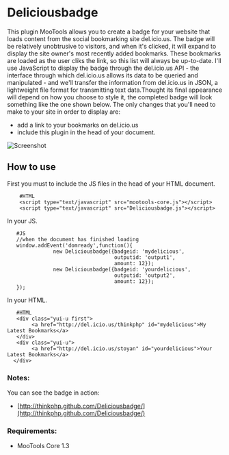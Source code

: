 Deliciousbadge
====================

This plugin MooTools allows you to create a badge for your website that loads content from the social bookmarking site del.icio.us. The badge will be relatively unobtrusive to visitors, 
and when it's clicked, it will expand to display the site owner's most recently added bookmarks. These bookmarks are loaded as the user cliks the link, so this list will always be up-to-date.
I'll use JavaScript to display the badge through the del.icio.us API - the interface through which del.icio.us allows its data to be queried and manipulated - and
we'll transfer the information from del.icio.us in JSON, a lightweight file format for transmitting text data.Thought its final appearance will depend on how you choose to style it, the completed badge will look something
like the one shown below. The only changes that you'll need to make to your site in order to display are:
- add a link to your bookmarks on del.icio.us
- include this plugin in the head of your document.

![Screenshot](http://farm6.static.flickr.com/5282/5212154342_dc9c8928a2_b.jpg)

How to use
----------

First you must to include the JS files in the head of your HTML document.

        #HTML
        <script type="text/javascript" src="mootools-core.js"></script>
        <script type="text/javascript" src="Deliciousbadge.js"></script>

In your JS.

       #JS
       //when the document has finished loading
       window.addEvent('domready',function(){
                   new Deliciousbadge({badgeid: 'mydelicious',
                                       outputid: 'output1',
                                       amount: 12});
                   new Deliciousbadge({badgeid: 'yourdelicious',
                                       outputid: 'output2',
                                       amount: 12});
       });


In your HTML.

       #HTML
       <div class="yui-u first">
            <a href="http://del.icio.us/thinkphp" id="mydelicious">My Latest Bookmarks</a>
       </div>
       <div class="yui-u">
            <a href="http://del.icio.us/stoyan" id="yourdelicious">Your Latest Bookmarks</a>
      </div>

### Notes:

You can see the badge in action:

- [http://thinkphp.github.com/Deliciousbadge/](http://thinkphp.github.com/Deliciousbadge/)


### Requirements:

- MooTools Core 1.3
